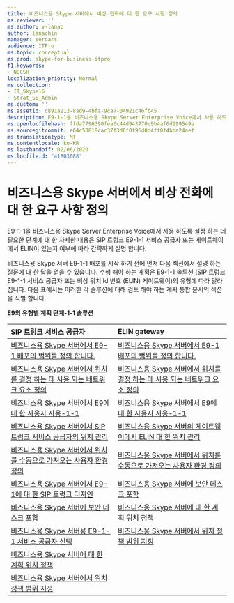 ```yaml
---
title: 비즈니스용 Skype 서버에서 비상 전화에 대 한 요구 사항 정의
ms.reviewer: ''
ms.author: v-lanac
author: lanachin
manager: serdars
audience: ITPro
ms.topic: conceptual
ms.prod: skype-for-business-itpro
f1.keywords:
- NOCSH
localization_priority: Normal
ms.collection:
- IT_Skype16
- Strat_SB_Admin
ms.custom: ''
ms.assetid: d891a212-8ad9-4bfa-9ca7-04921c46fb45
description: E9-1-1을 비즈니스용 Skype Server Enterprise Voice에서 사용 하도록 설정 하는 데 필요한 단계에 대 한 자세한 내용은 SIP 트렁크 E9-1-1 서비스 공급자 또는 게이트웨이에서 ELIN이 있는지 여부에 따라 간략하게 설명 합니다.
ms.openlocfilehash: ffda7796390fea6c44d943770c9b4af6d299549a
ms.sourcegitcommit: e64c50818cac37f3d6f0f96d0d4ff0f4bba24aef
ms.translationtype: MT
ms.contentlocale: ko-KR
ms.lasthandoff: 02/06/2020
ms.locfileid: "41803088"
---
```

# <a name="define-your-requirements-for-emergency-calls-in-skype-for-business-server"></a>비즈니스용 Skype 서버에서 비상 전화에 대 한 요구 사항 정의
 
E9-1-1을 비즈니스용 Skype Server Enterprise Voice에서 사용 하도록 설정 하는 데 필요한 단계에 대 한 자세한 내용은 SIP 트렁크 E9-1-1 서비스 공급자 또는 게이트웨이에서 ELIN이 있는지 여부에 따라 간략하게 설명 합니다.
  
비즈니스용 Skype 서버 E9-1-1 배포를 시작 하기 전에 먼저 다음 섹션에서 설명 하는 질문에 대 한 답을 얻을 수 있습니다. 수행 해야 하는 계획은 E9-1-1 솔루션 (SIP 트렁크 E9-1-1 서비스 공급자 또는 비상 위치 Id 번호 (ELIN) 게이트웨이)의 유형에 따라 달라 집니다. 다음 표에서는 이러한 각 솔루션에 대해 검토 해야 하는 계획 통합 문서의 섹션을 식별 합니다.
  
**E9의 유형별 계획 단계-1-1 솔루션**

|**SIP 트렁크 서비스 공급자**|**ELIN gateway**|
|:-----|:-----|
|[비즈니스용 Skype 서버에서 E9-1 배포의 범위를 정의 합니다.](scope.md) <br/> |[비즈니스용 Skype 서버에서 E9-1 배포의 범위를 정의 합니다.](scope.md) <br/> |
|[비즈니스용 Skype 서버에서 위치를 결정 하는 데 사용 되는 네트워크 요소 정의](network-location.md) <br/> |[비즈니스용 Skype 서버에서 위치를 결정 하는 데 사용 되는 네트워크 요소 정의](network-location.md) <br/> |
|[비즈니스용 Skype 서버에서 E9에 대 한 사용자 사용-1-1](enable-users.md) <br/> |[비즈니스용 Skype 서버에서 E9에 대 한 사용자 사용-1-1](enable-users.md) <br/> |
|[비즈니스용 Skype 서버에서 SIP 트렁크 서비스 공급자의 위치 관리](manage-locations.md) <br/> |[비즈니스용 Skype 서버의 게이트웨이에서 ELIN 대 한 위치 관리](elin-gateways.md) <br/> |
|[비즈니스용 Skype 서버에서 위치를 수동으로 가져오는 사용자 환경 정의](manually-acquiring-a-location.md) <br/> |[비즈니스용 Skype 서버에서 위치를 수동으로 가져오는 사용자 환경 정의](manually-acquiring-a-location.md) <br/> |
|[비즈니스용 Skype 서버에서 E9-1에 대 한 SIP 트렁크 디자인](design-the-sip-trunk.md) <br/> |[비즈니스용 Skype 서버에 보안 데스크 포함](security-desk.md) <br/> |
|[비즈니스용 Skype 서버에 보안 데스크 포함](security-desk.md) <br/> |[비즈니스용 Skype 서버에 대 한 계획 위치 정책](location-policies.md) <br/> |
|[비즈니스용 Skype 서버용 E9-1-1 서비스 공급자 선택](choose-a-service-provider.md) <br/> |[비즈니스용 Skype 서버에서 위치 정책 범위 지정](location-policy-scope.md) <br/> |
|[비즈니스용 Skype 서버에 대 한 계획 위치 정책](location-policies.md) <br/> ||
|[비즈니스용 Skype 서버에서 위치 정책 범위 지정](location-policy-scope.md) <br/> ||
   

